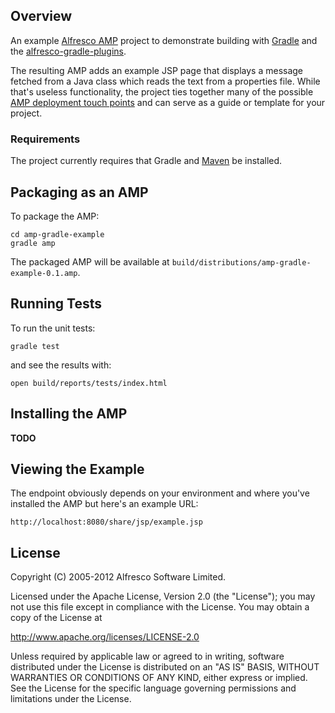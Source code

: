 Overview
--------

An example [Alfresco AMP](http://wiki.alfresco.com/wiki/AMP_Files) project to
demonstrate building with [Gradle](http://gradle.org) and the 
[alfresco-gradle-plugins](https://github.com/Alfresco/alfresco-gradle-plugins).

The resulting AMP adds an example JSP page that displays a message fetched from
a Java class which reads the text from a properties file. While that's useless functionality,
the project ties together many of the possible 
[AMP deployment touch points](http://wiki.alfresco.com/wiki/Developing_an_Alfresco_Module) and 
can serve as a guide or template for your project.

### Requirements

The project currently requires that Gradle and [Maven](http://maven.apache.org) be installed.


Packaging as an AMP
-------------------

To package the AMP:

	cd amp-gradle-example
	gradle amp
		
The packaged AMP will be available at `build/distributions/amp-gradle-example-0.1.amp`.


Running Tests
-------------

To run the unit tests:

	gradle test
		
and see the results with:

	open build/reports/tests/index.html 


Installing the AMP
------------------

**TODO**


Viewing the Example
-------------------

The endpoint obviously depends on your environment and where you've installed the AMP but 
here's an example URL:

	http://localhost:8080/share/jsp/example.jsp

	
License
-------

Copyright (C) 2005-2012 Alfresco Software Limited.

Licensed under the Apache License, Version 2.0 (the "License");
you may not use this file except in compliance with the License.
You may obtain a copy of the License at

http://www.apache.org/licenses/LICENSE-2.0

Unless required by applicable law or agreed to in writing, software
distributed under the License is distributed on an "AS IS" BASIS,
WITHOUT WARRANTIES OR CONDITIONS OF ANY KIND, either express or implied.
See the License for the specific language governing permissions and
limitations under the License.
